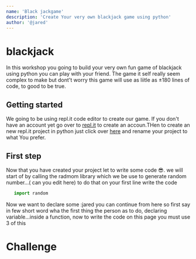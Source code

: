 ```yaml
---
name: 'Black jackgame'
description: 'Create Your very own blackjack game using python'
author: '@jared'
---
```

# blackjack

In this workshop you going to build your very own fun game of blackjack using python you can play with your friend. The game it self really seem complex to make but dont't worry this game will use as liitle as ±180 lines of code, to good to be true.

## Getting started
We going to be using repl.it code editor to create our game. If you don't have an account yet go over to [repl.it](https://repl.it/signup) to create an accoun.THen to create an new repl.it project in python just click over [here](https://repl.it/languages/python3) and rename your project to what You prefer.


## First step

Now that you have created your project let to write some code 😎. 
we will start of by calling the radmom library which we be use to generate random number...( can you edit here)
to do that on your first line write the code
```python 
   import random
```
 Now we want to declare some :jared you can continue from here
 so first say in few short word wha the first thing the person as to do, declaring variable...inside a function, now to write the code on this page you must use 3 of this 
# Challenge 


